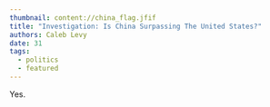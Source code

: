 ```yaml
---
thumbnail: content://china_flag.jfif
title: "Investigation: Is China Surpassing The United States?"
authors: Caleb Levy
date: 31
tags:
  - politics
  - featured
---
```


Yes.
